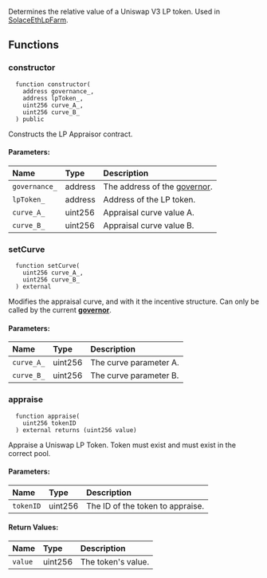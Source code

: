 Determines the relative value of a Uniswap V3 LP token. Used in [SolaceEthLpFarm](./SolaceEthLpFarm).


## Functions
### constructor
```solidity
  function constructor(
    address governance_,
    address lpToken_,
    uint256 curve_A_,
    uint256 curve_B_
  ) public
```
Constructs the LP Appraisor contract.


#### Parameters:
| Name | Type | Description                                                          |
| :--- | :--- | :------------------------------------------------------------------- |
|`governance_` | address | The address of the [governor](/docs/user-docs/Governance).
|`lpToken_` | address | Address of the LP token.
|`curve_A_` | uint256 | Appraisal curve value A.
|`curve_B_` | uint256 | Appraisal curve value B.

### setCurve
```solidity
  function setCurve(
    uint256 curve_A_,
    uint256 curve_B_
  ) external
```
Modifies the appraisal curve, and with it the incentive structure.
Can only be called by the current [**governor**](/docs/user-docs/Governance).


#### Parameters:
| Name | Type | Description                                                          |
| :--- | :--- | :------------------------------------------------------------------- |
|`curve_A_` | uint256 | The curve parameter A.
|`curve_B_` | uint256 | The curve parameter B.

### appraise
```solidity
  function appraise(
    uint256 tokenID
  ) external returns (uint256 value)
```
Appraise a Uniswap LP Token.
Token must exist and must exist in the correct pool.


#### Parameters:
| Name | Type | Description                                                          |
| :--- | :--- | :------------------------------------------------------------------- |
|`tokenID` | uint256 | The ID of the token to appraise.

#### Return Values:
| Name                           | Type          | Description                                                                  |
| :----------------------------- | :------------ | :--------------------------------------------------------------------------- |
|`value`| uint256 | The token's value.
